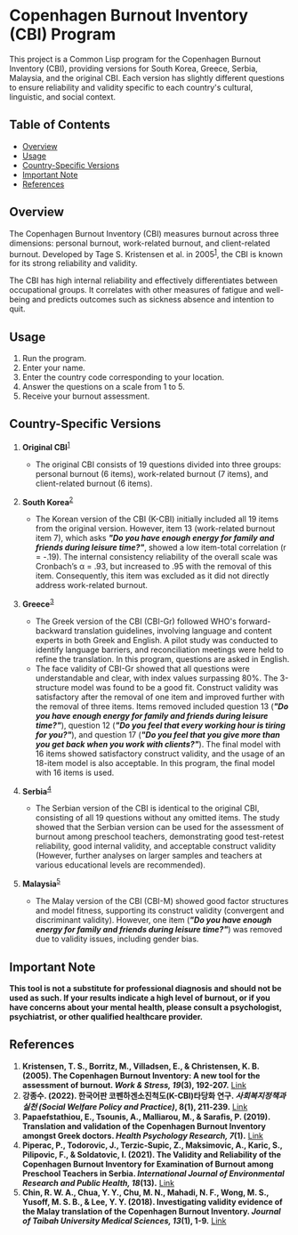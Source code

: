 # Copenhagen Burnout Inventory (CBI) Program

This project is a Common Lisp program for the Copenhagen Burnout Inventory (CBI), providing versions for South Korea, Greece, Serbia, Malaysia, and the original CBI. Each version has slightly different questions to ensure reliability and validity specific to each country's cultural, linguistic, and social context.

## Table of Contents

- [Overview](#overview)
- [Usage](#usage)
- [Country-Specific Versions](#country-specific-versions)
- [Important Note](#important-note)
- [References](#references)

## Overview
The Copenhagen Burnout Inventory (CBI) measures burnout across three dimensions: personal burnout, work-related burnout, and client-related burnout. Developed by Tage S. Kristensen et al. in 2005<sup>[1](#ref1)</sup>, the CBI is known for its strong reliability and validity.

The CBI has high internal reliability and effectively differentiates between occupational groups. It correlates with other measures of fatigue and well-being and predicts outcomes such as sickness absence and intention to quit. 

## Usage

1. Run the program.
2. Enter your name.
3. Enter the country code corresponding to your location.
4. Answer the questions on a scale from 1 to 5.
5. Receive your burnout assessment.

## Country-Specific Versions

1. **Original CBI**<sup>[1](#ref1)</sup>
   - The original CBI consists of 19 questions divided into three groups: personal burnout (6 items), work-related burnout (7 items), and client-related burnout (6 items).

2. **South Korea**<sup>[2](#ref2)</sup>
   - The Korean version of the CBI (K-CBI) initially included all 19 items from the original version. However, item 13 (work-related burnout item 7), which asks ***"Do you have enough energy for family and friends during leisure time?"***, showed a low item-total correlation (r = -.19). The internal consistency reliability of the overall scale was Cronbach’s α = .93, but increased to .95 with the removal of this item. Consequently, this item was excluded as it did not directly address work-related burnout.

3. **Greece**<sup>[3](#ref3)</sup>
   - The Greek version of the CBI (CBI-Gr) followed WHO's forward-backward translation guidelines, involving language and content experts in both Greek and English. A pilot study was conducted to identify language barriers, and reconciliation meetings were held to refine the translation. In this program, questions are asked in English.
   - The face validity of CBI-Gr showed that all questions were understandable and clear, with index values surpassing 80%. The 3-structure model was found to be a good fit. Construct validity was satisfactory after the removal of one item and improved further with the removal of three items. Items removed included question 13 (***"Do you have enough energy for family and friends during leisure time?"***), question 12 (***"Do you feel that every working hour is tiring for you?"***), and question 17 (***"Do you feel that you give more than you get back when you work with clients?"***). The final model with 16 items showed satisfactory construct validity, and the usage of an 18-item model is also acceptable. In this program, the final model with 16 items is used.

4. **Serbia**<sup>[4](#ref4)</sup>
   - The Serbian version of the CBI is identical to the original CBI, consisting of all 19 questions without any omitted items. The study showed that the Serbian version can be used for the assessment of burnout among preschool teachers, demonstrating good test-retest reliability, good internal validity, and acceptable construct validity (However, further analyses on larger samples and teachers at various educational levels are recommended). 

5. **Malaysia**<sup>[5](#ref5)</sup>
   - The Malay version of the CBI (CBI-M) showed good factor structures and model fitness, supporting its construct validity (convergent and discriminant validity). However, one item (***"Do you have enough energy for family and friends during leisure time?"***) was removed due to validity issues, including gender bias.

## Important Note

**This tool is not a substitute for professional diagnosis and should not be used as such. If your results indicate a high level of burnout, or if you have concerns about your mental health, please consult a psychologist, psychiatrist, or other qualified healthcare provider.**

## References

1. <a id="ref1"></a>**Kristensen, T. S., Borritz, M., Villadsen, E., & Christensen, K. B. (2005). The Copenhagen Burnout Inventory: A new tool for the assessment of burnout. *Work & Stress, 19*(3), 192-207.** [Link](https://doi.org/10.1080/02678370500297720)
2. <a id="ref2"></a>**강종수. (2022). 한국어판 코펜하겐소진척도(K-CBI)타당화 연구. *사회복지정책과 실천 (Social Welfare Policy and Practice)*, 8(1), 211-239.** [Link](https://doi.org/10.37342/swpp.2022.8.1.211)
3. <a id="ref3"></a>**Papaefstathiou, E., Tsounis, A., Malliarou, M., & Sarafis, P. (2019). Translation and validation of the Copenhagen Burnout Inventory amongst Greek doctors. *Health Psychology Research, 7*(1).** [Link](https://www.ncbi.nlm.nih.gov/pmc/articles/PMC6763708/)
4. <a id="ref4"></a>**Piperac, P., Todorovic, J., Terzic-Supic, Z., Maksimovic, A., Karic, S., Pilipovic, F., & Soldatovic, I. (2021). The Validity and Reliability of the Copenhagen Burnout Inventory for Examination of Burnout among Preschool Teachers in Serbia. *International Journal of Environmental Research and Public Health, 18*(13).** [Link](https://doi.org/10.3390/ijerph18136805)
5. <a id="ref5"></a>**Chin, R. W. A., Chua, Y. Y., Chu, M. N., Mahadi, N. F., Wong, M. S., Yusoff, M. S. B., & Lee, Y. Y. (2018). Investigating validity evidence of the Malay translation of the Copenhagen Burnout Inventory. *Journal of Taibah University Medical Sciences, 13*(1), 1-9.** [Link](http://dx.doi.org/10.1016/j.jtumed.2017.06.003)


